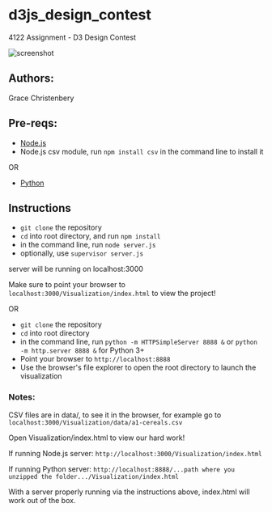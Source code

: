 d3js_design_contest
===================

4122 Assignment - D3 Design Contest

![screenshot](https://raw.github.com/Glchriste/d3js_design_contest/master/Visualization/sample.png)

## Authors:
Grace Christenbery

## Pre-reqs:

*  [Node.js](http://nodejs.org/dist/v0.10.20/node-v0.10.20.tar.gz)
*  Node.js csv module, run `npm install csv` in the command line to install it

OR

* [Python](http://www.python.org/download/)

## Instructions

* `git clone` the repository
* `cd` into root directory, and run `npm install`
* in the command line, run `node server.js`
* optionally, use `supervisor server.js`

server will be running on localhost:3000

Make sure to point your browser to `localhost:3000/Visualization/index.html` to view the project!

OR

* `git clone` the repository
* `cd` into root directory
* in the command line, run `python -m HTTPSimpleServer 8888 &` or `python -m http.server 8888 &` for Python 3+
* Point your browser to `http://localhost:8888`
* Use the browser's file explorer to open the root directory to launch the visualization

### Notes:

CSV files are in data/, to see it in the browser, for example
go to `localhost:3000/Visualization/data/a1-cereals.csv`

Open Visualization/index.html to view our hard work!

If running Node.js server:
`http://localhost:3000/Visualization/index.html`

If running Python server:
`http://localhost:8888/...path where you unzipped the folder.../Visualization/index.html`

With a server properly running via the instructions above, index.html will work out of the box.

